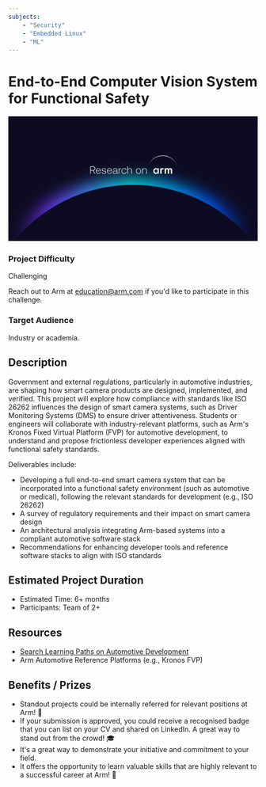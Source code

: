 ```yaml
---
subjects:
    - "Security"
    - "Embedded Linux"
    - "ML"
---
```


# End-to-End Computer Vision System for Functional Safety 

![research_on_arm](../../images/Research_on_arm_banner.png)

### Project Difficulty  
Challenging

Reach out to Arm at [education@arm.com](mailto:education@arm.com) if you'd like to participate in this challenge.

### Target Audience  
Industry or academia.

## Description  
Government and external regulations, particularly in automotive industries, are shaping how smart camera products are designed, implemented, and verified. This project will explore how compliance with standards like ISO 26262 influences the design of smart camera systems, such as Driver Monitoring Systems (DMS) to ensure driver attentiveness. Students or engineers will collaborate with industry-relevant platforms, such as Arm's Kronos Fixed Virtual Platform (FVP) for automotive development, to understand and propose frictionless developer experiences aligned with functional safety standards.

Deliverables include:
- Developing a full end-to-end smart camera system that can be incorporated into a functional safety environment (such as automotive or medical), following the relevant standards for development (e.g., ISO 26262)
- A survey of regulatory requirements and their impact on smart camera design
- An architectural analysis integrating Arm-based systems into a compliant automotive software stack
- Recommendations for enhancing developer tools and reference software stacks to align with ISO standards

## Estimated Project Duration  
- Estimated Time: 6+ months  
- Participants: Team of 2+

## Resources  
- [Search Learning Paths on Automotive Development](https://www.arm.com/resources/learning-paths/automotive)   
- Arm Automotive Reference Platforms (e.g., Kronos FVP)  

## Benefits / Prizes  
- Standout projects could be internally referred for relevant positions at Arm! 📃  
- If your submission is approved, you could receive a recognised badge that you can list on your CV and shared on LinkedIn. A great way to stand out from the crowd! 🎓  
- It's a great way to demonstrate your initiative and commitment to your field.  
- It offers the opportunity to learn valuable skills that are highly relevant to a successful career at Arm! 🎉

